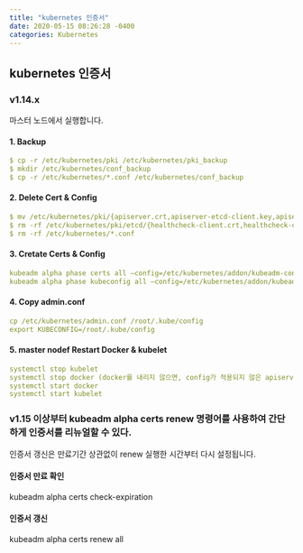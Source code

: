 ```yaml
---
title: "kubernetes 인증서"
date: 2020-05-15 08:26:28 -0400
categories: Kubernetes
---
```

## kubernetes 인증서
### v1.14.x 
마스터 노드에서 실행합니다.

#### 1. Backup
```yaml
$ cp -r /etc/kubernetes/pki /etc/kubernetes/pki_backup
$ mkdir /etc/kubernetes/conf_backup
$ cp -r /etc/kubernetes/*.conf /etc/kubernetes/conf_backup
```

#### 2. Delete Cert & Config
```yaml
$ mv /etc/kubernetes/pki/{apiserver.crt,apiserver-etcd-client.key,apiserver-kubelet-client.crt,front-proxy-ca.crt,front-proxy-client.crt,front-proxy-client.key,front-proxy-ca.key,apiserver-kubelet-client.key,apiserver.key,apiserver-etcd-client.crt} /etc/kubernetes/pki_backup/
$ rm -rf /etc/kubernetes/pki/etcd/{healthcheck-client.crt,healthcheck-client.key,peer.crt,peer.key,server.crt,server.key}
$ rm -rf /etc/kubernetes/*.conf
```

#### 3. Cretate Certs & Config
```yaml
kubeadm alpha phase certs all –config=/etc/kubernetes/addon/kubeadm-config.yaml
kubeadm alpha phase kubeconfig all –config=/etc/kubernetes/addon/kubeadm-config.yaml
```

#### 4. Copy admin.conf
```yaml
cp /etc/kubernetes/admin.conf /root/.kube/config
export KUBECONFIG=/root/.kube/config
```

#### 5. master nodef Restart Docker & kubelet
```yaml
systemctl stop kubelet
systemctl stop docker (docker를 내리지 않으면, config가 적용되지 않은 apiserver가 올라와있다)
systemctl start docker
systemctl start kubelet
```

### v1.15 이상부터 kubeadm alpha certs renew 명령어를 사용하여 간단하게 인증서를 리뉴얼할 수 있다.
인증서 갱신은 만료기간 상관없이 renew 실행한 시간부터 다시 설정됩니다.

#### 인증서 만료 확인
kubeadm alpha certs check-expiration 

#### 인증서 갱신
kubeadm alpha certs renew all 
